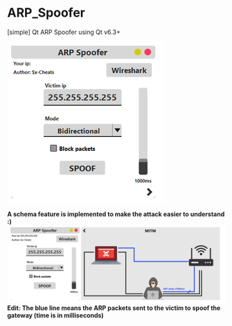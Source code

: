 # ARP_Spoofer
[simple] Qt ARP Spoofer using Qt v6.3+

![alt text](https://github.com/Sx-Cheats/ARP_Spoofer/blob/main/img/Spoofer.png)

**A schema feature is implemented to make the attack easier to understand :)**
![alt text](https://github.com/Sx-Cheats/ARP_Spoofer/blob/main/img/SpooferD.png)
**Edit: The blue line means the ARP packets sent to the victim to spoof the gateway (time is in milliseconds)**

